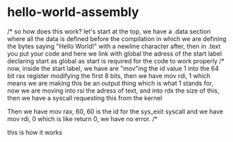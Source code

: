 # hello-world-assembly


/*
so how does this work?
let's start at the top, we have a .data section where
all the data is defined before the compilation in which 
we are defining the bytes saying "Hello World!" with a newline
character after, then in .text you put your code and here 
we link with global the adress of the start label declaring
start as global as start is required for the code to work properly
/*
now, inside the start label, we have are "mov"ing the id value 1 
into the 64 bit rax register modifying the first 8 bits, then we
have mov rdi, 1 which means we are making this be an output thing
which is what 1 stands for, now we are moving into rsi the adress
of text, and into rdx the size of this, then we have a syscall
requesting this from the kernel

Then we have mov rax, 60, 60 is the id for the sys_exit syscall
and we have mov rdi, 0 which is like return 0, we have no error.
/*

this is how it works
